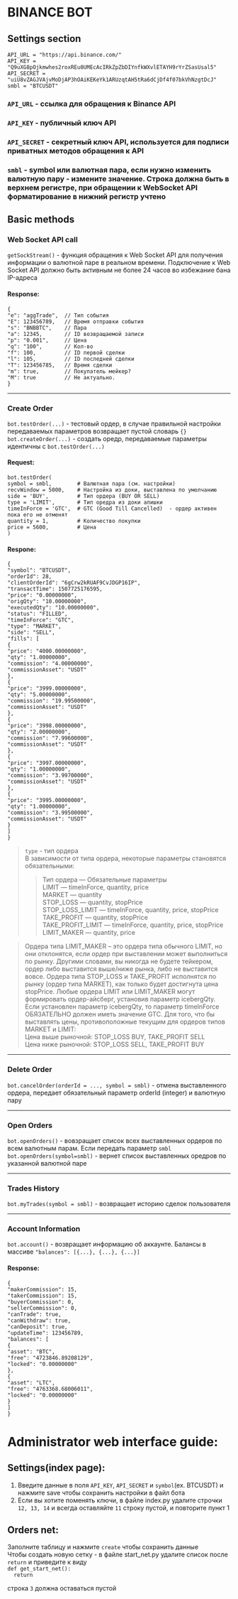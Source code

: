 # BINANCE BOT

## Settings section
`API_URL = "https://api.binance.com/"`  
`API_KEY = "Q9uXG8pOjkmwhes2roxREu0UMEcAcIRkZpZbDIYnfkWXvlETAYH9rYrZSasUsal5"`  
`API_SECRET = "uiU8vZAGJVAjvMoDjAP3hOAiKEKeYk1ARUzqtAH5tRa6dCjDf4f07bkVhNzgtDcJ"`    
`smbl = "BTCUSDT"`  

### `API_URL` - ссылка для обращения к Binance API
### `API_KEY` - публичный ключ API
### `API_SECRET` - секретный ключ API, используется для подписи приватных методов обращения к API
### `smbl` - symbol или валютная пара, если нужно изменить валютную пару - измените значение. Строка должна быть в верхнем регистре, при обращении к WebSocket API форматирование в нижний регистр учтено


## Basic methods

### Web Socket API call    
`getSockStream()` - функция обращения к Web Socket API для получения информации о валютной паре в реальном времени. Подключение к Web Socket API должно быть активным не более 24 часов во избежание бана IP-адреса  
#### Response:   
`{`  
      `"e": "aggTrade",  // Тип события`  
      `"E": 123456789,   // Время отправки события`  
      `"s": "BNBBTC",    // Пара`  
      `"a": 12345,       // ID возвращаемой записи`  
      `"p": "0.001",     // Цена`  
      `"q": "100",       // Кол-во`  
      `"f": 100,         // ID первой сделки`  
      `"l": 105,         // ID последней сделки`  
      `"T": 123456785,   // Время сделки`  
      `"m": true,        // Покупатель мейкер?`    
      `"M": true         // Не актуально.`  
`}`  

<hr>

### Create Order
 `bot.testOrder(...)` - тестовый ордер, в случае правильной настройки передаваемых параметров возвращает пустой словарь `{}`  
 `bot.createOrder(...)` - создать оредр, передаваемые параметры идентичны с `bot.testOrder(...)`
#### Request:
`bot.testOrder(`  
      `symbol = smbl,        # Валютная пара (см. настройки)`  
      `recvWindow = 5000,    # Настройка из доки, выставлена по умолчанию`  
      `side = 'BUY',         # Тип ордера (BUY OR SELL)`  
      `type = 'LIMIT',       # Тип оредра из доки апишки`  
      `timeInForce = 'GTC',  # GTC (Good Till Cancelled)  - ордер активен пока его не отменят`  
      `quantity = 1,         # Количество покупки`  
      `price = 5600,         # Цена`  
`)`   
#### Respone:
 `{`  
      `"symbol": "BTCUSDT",`  
      `"orderId": 28,`  
      `"clientOrderId": "6gCrw2kRUAF9CvJDGP16IP",`  
      `"transactTime": 1507725176595,`  
      `"price": "0.00000000",`  
      `"origQty": "10.00000000",`  
      `"executedQty": "10.00000000",`  
      `"status": "FILLED",`  
      `"timeInForce": "GTC",`  
      `"type": "MARKET",`  
      `"side": "SELL",`  
      `"fills": [`  
        `{`  
          `"price": "4000.00000000",`  
          `"qty": "1.00000000",`  
          `"commission": "4.00000000",`  
          `"commissionAsset": "USDT"`  
        `},`  
        `{`  
          `"price": "3999.00000000",`  
          `"qty": "5.00000000",`  
          `"commission": "19.99500000",`  
          `"commissionAsset": "USDT"`  
        `},`  
        `{`  
          `"price": "3998.00000000",`  
          `"qty": "2.00000000",`  
          `"commission": "7.99600000",`  
          `"commissionAsset": "USDT"`  
        `},`  
        `{`  
          `"price": "3997.00000000",`  
          `"qty": "1.00000000",`  
          `"commission": "3.99700000",`  
          `"commissionAsset": "USDT"`  
        `},`  
        `{`  
          `"price": "3995.00000000",`  
          `"qty": "1.00000000",`  
          `"commission": "3.99500000",`  
          `"commissionAsset": "USDT"`  
        `}`  
    `]`  
`}`    

> `type` - тип ордера  
> В зависимости от типа ордера, некоторые параметры становятся обязательными:  
>>   Тип ордера — Обязательные параметры  
>>   LIMIT — timeInForce, quantity, price  
>>   MARKET — quantity  
>>   STOP_LOSS — quantity, stopPrice  
>>   STOP_LOSS_LIMIT — timeInForce, quantity, price, stopPrice  
>>   TAKE_PROFIT — quantity, stopPrice  
>>   TAKE_PROFIT_LIMIT — timeInForce, quantity, price, stopPrice  
>>   LIMIT_MAKER — quantity, price  

> Ордера типа LIMIT_MAKER – это ордера типа обычного LIMIT, но они отклонятся, если ордер при выставлении может выполниться по рынку. Другими словами, вы никогда не будете тейкером, ордер либо выставится выше/ниже рынка, либо не выставится вовсе.
> Ордера типа STOP_LOSS и TAKE_PROFIT исполнятся по рынку (ордер типа MARKET), как только будет достигнута цена stopPrice.
> Любые ордера LIMIT или LIMIT_MAKER могут формировать ордер-айсберг, установив параметр icebergQty.
> Если установлен параметр icebergQty, то параметр timeInForce ОБЯЗАТЕЛЬНО должен иметь значение GTC.
> Для того, что бы выставлять цены, противоположные текущим для ордеров типов MARKET и LIMIT:  
> Цена выше рыночной: STOP_LOSS BUY, TAKE_PROFIT SELL  
> Цена ниже рыночной: STOP_LOSS SELL, TAKE_PROFIT BUY  

<hr>  

### Delete Order
 `bot.cancelOrder(orderId = ..., symbol = smbl)` - отмена выставленного ордера, передает обязательный параметр orderId (integer) и валютную пару
 
<hr>
 
### Open Orders 
 `bot.openOrders()` - вовзращает список всех выставленных ордеров по всем валютным парам. Если передать параметр `smbl` `bot.openOrders(symbol=smbl)` - вернет список выставленных оредров по указанной валютной паре

<hr>
 
### Trades History
 `bot.myTrades(symbol = smbl)` - возвращает историю сделок пользователя
 
<hr> 
 
### Account Information
 `bot.account()` - возвращает информацию об аккаунте. Балансы в массиве `"balances": [{...}, {...}, {...}]`
 
#### Response:
`{`  
  `"makerCommission": 15,`  
  `"takerCommission": 15,`  
  `"buyerCommission": 0,`  
  `"sellerCommission": 0,`  
  `"canTrade": true,`  
  `"canWithdraw": true,`  
  `"canDeposit": true,`  
  `"updateTime": 123456789,`  
  `"balances": [`  
    `{`  
      `"asset": "BTC",`  
      `"free": "4723846.89208129",`  
      `"locked": "0.00000000"`  
    `},`  
    `{`       
      `"asset": "LTC",`  
      `"free": "4763368.68006011",`  
      `"locked": "0.00000000"`  
    `}`  
  `]`  
`}`  


# Administrator web interface guide:

## Settings(index page):  
1) Введите данные в поля `API_KEY`, `API_SECRET` и `symbol`(ex. BTCUSDT) и нажмите save чтобы сохранить настройки в файл бота  
2) Если вы хотите поменять ключи, в файле index.py удалите строчки `12, 13, 14` и всегда оставляйте `11` строку пустой, и повторите пункт 1   
  
## Orders net:  
Заполните таблицу и нажмите `create` чтобы сохранить данные   
Чтобы создать новую сетку - в файле start_net.py удалите список после `return` и приведите к виду  
`def get_start_net():`  
`   return           `  
`                    `  
строка `3` должна оставаться пустой 
